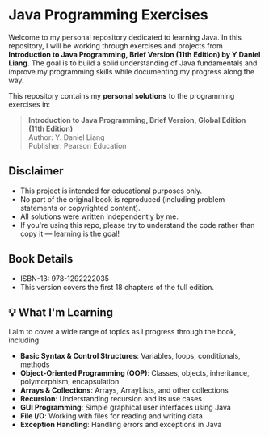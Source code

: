 # Java Programming Exercises

Welcome to my personal repository dedicated to learning Java. In this repository, I will be working through exercises and projects from **Introduction to Java Programming, Brief Version (11th Edition) by Y Daniel Liang**. The goal is to build a solid understanding of Java fundamentals and improve my programming skills while documenting my progress along the way.

This repository contains my **personal solutions** to the programming exercises in:

> **Introduction to Java Programming, Brief Version, Global Edition (11th Edition)**  
> Author: Y. Daniel Liang  
> Publisher: Pearson Education

## Disclaimer

- This project is intended for educational purposes only.
- No part of the original book is reproduced (including problem statements or copyrighted content).
- All solutions were written independently by me.
- If you're using this repo, please try to understand the code rather than copy it — learning is the goal!

## Book Details

- ISBN-13: 978-1292222035
- This version covers the first 18 chapters of the full edition.

## 💡 What I'm Learning
I aim to cover a wide range of topics as I progress through the book, including:

- **Basic Syntax & Control Structures**: Variables, loops, conditionals, methods
- **Object-Oriented Programming (OOP)**: Classes, objects, inheritance, polymorphism, encapsulation
- **Arrays & Collections**: Arrays, ArrayLists, and other collections
- **Recursion**: Understanding recursion and its use cases
- **GUI Programming**: Simple graphical user interfaces using Java
- **File I/O**: Working with files for reading and writing data
- **Exception Handling**: Handling errors and exceptions in Java



